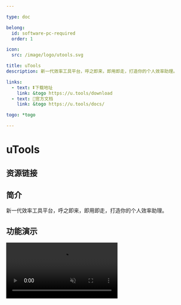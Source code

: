 ```yaml
---

type: doc

belong:
  id: software-pc-required
  order: 1

icon:
  src: /image/logo/utools.svg

title: uTools
description: 新一代效率工具平台，呼之即来，即用即走，打造你的个人效率助理。

links:
  - text: ⏬下载地址
    link: &togo https://u.tools/download
  - text: 📖官方文档
    link: &togo https://u.tools/docs/

togo: *togo

---
```


<ShowLogo />

# uTools

<ShowBreadcrumb />

## 资源链接

<ShowLinks />

## 简介

新一代效率工具平台，呼之即来，即用即走，打造你的个人效率助理。

## 功能演示

<video src="https://res.u-tools.cn/upload/v5/utools5.0.mp4" controls="controls" autoplay="autoplay" muted="muted"/>